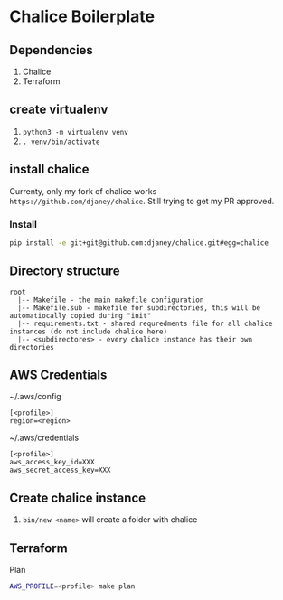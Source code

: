 # Chalice Boilerplate

## Dependencies
1. Chalice
1. Terraform

## create virtualenv
1. `python3 -m virtualenv venv`
1. `. venv/bin/activate`

## install chalice
Currenty, only my fork of chalice works `https://github.com/djaney/chalice`.
Still trying to get my PR approved.
### Install

```bash
pip install -e git+git@github.com:djaney/chalice.git#egg=chalice
```

## Directory structure
```text
root
  |-- Makefile - the main makefile configuration
  |-- Makefile.sub - makefile for subdirectories, this will be automatiocally copied during "init"
  |-- requirements.txt - shared requredments file for all chalice instances (do not include chalice here)
  |-- <subdirectores> - every chalice instance has their own directories
```

## AWS Credentials
~/.aws/config
```text
[<profile>]
region=<region>
```
~/.aws/credentials
```text
[<profile>]
aws_access_key_id=XXX
aws_secret_access_key=XXX
```

## Create chalice instance
1. `bin/new <name>` will create a folder with chalice

## Terraform

Plan
```bash
AWS_PROFILE=<profile> make plan
```